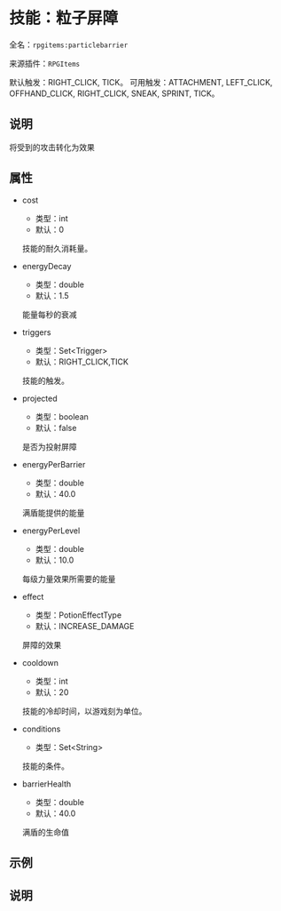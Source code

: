 # 技能：粒子屏障

<!-- 本文件是通过游戏内 `/rpgitem gen-wiki` 命令生成的。 -->
<!-- 请只在对应的 "beginCustomXXXX" 与 "endCustomXXXX" 间编辑。  -->
<!-- 如果您想修改技能或其属性的描述， -->
<!-- 请修改 "resources/lang/zh_CN.yml" 中对应的项。 -->

全名：`rpgitems:particlebarrier`

来源插件：`RPGItems`

默认触发：RIGHT_CLICK, TICK。
可用触发：ATTACHMENT, LEFT_CLICK, OFFHAND_CLICK, RIGHT_CLICK, SNEAK, SPRINT, TICK。

<!-- beginCustomHeader -->
<!-- endCustomHeader -->

## 说明

将受到的攻击转化为效果
<!-- beginCustomDescription -->
<!-- endCustomDescription -->

## 属性

* cost

  * 类型：int
  * 默认：0

  技能的耐久消耗量。

* energyDecay

  * 类型：double
  * 默认：1.5

  能量每秒的衰减

* triggers

  * 类型：Set&lt;Trigger&gt;
  * 默认：RIGHT_CLICK,TICK

  技能的触发。

* projected

  * 类型：boolean
  * 默认：false

  是否为投射屏障

* energyPerBarrier

  * 类型：double
  * 默认：40.0

  满盾能提供的能量

* energyPerLevel

  * 类型：double
  * 默认：10.0

  每级力量效果所需要的能量

* effect

  * 类型：PotionEffectType
  * 默认：INCREASE_DAMAGE

  屏障的效果

* cooldown

  * 类型：int
  * 默认：20

  技能的冷却时间，以游戏刻为单位。

* conditions

  * 类型：Set&lt;String&gt;

  技能的条件。

* barrierHealth

  * 类型：double
  * 默认：40.0

  满盾的生命值

<!-- beginCustomProperties -->
<!-- endCustomProperties -->

## 示例

<!-- beginCustomExample -->
<!-- endCustomExample -->

## 说明

<!-- beginCustomNote -->
<!-- endCustomNote -->